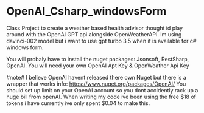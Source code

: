 # OpenAI_Csharp_windowsForm
Class Project to create a weather based health advisor thought id play around with the OpenAI GPT api alongside OpenWeatherAPI. 
Im using davinci-002 model but i want to use gpt turbo 3.5 when it is available for c# windows form.

You will probaly have to install the nuget packages: Jsonsoft, RestSharp, OpenAI.
You will need your own OpenAI Apt Key & OpenWeather Api Key

#note#
I believe OpenAI havent released there own Nuget but there is a wrapper that works info: https://www.nuget.org/packages/OpenAI/
You should set up limit on your OpenAI account so you dont accidently rack up a huge bill from openAI. 
When writing my code ive been using the free $18 of tokens i have currently ive only spent $0.04 to make this.

